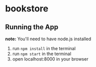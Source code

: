# bookstore

## Running the App
**note:** You'll need to have node.js installed 
1. run ```npm install``` in the terminal
2. run ```npm start``` in the terminal
3. open localhost:8000 in your browser
